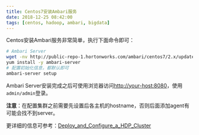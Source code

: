 ```yaml
---
title: Centos7安装Ambari服务
date: 2018-12-25 08:42:00
tags: [centos, hadoop, ambari, bigdata]
---
```


Centos安装Ambari服务非常简单，执行下面命令即可：

```bash
# Ambari Server
wget -nv http://public-repo-1.hortonworks.com/ambari/centos7/2.x/updates/2.7.0.0/ambari.repo -O /etc/yum.repos.d/ambari.repo
yum install -y ambari-server
# 配置初始化信息，都默认即可
ambari-server setup
```

Ambari Server安装完成之后可使用浏览器访问[http://your-host:8080]()，使用`admin/admin`登录。

**注意**：在配置集群之前需要先设置后各主机的hostname，否则后面添加agent有可能会找不到server。

更详细的信息可参考：[Deploy_and_Configure_a_HDP_Cluster][]

[Deploy_and_Configure_a_HDP_Cluster]: https://docs.hortonworks.com/HDPDocuments/Ambari-2.7.0.0/bk_ambari-installation/content/ch_Deploy_and_Configure_a_HDP_Cluster.html
